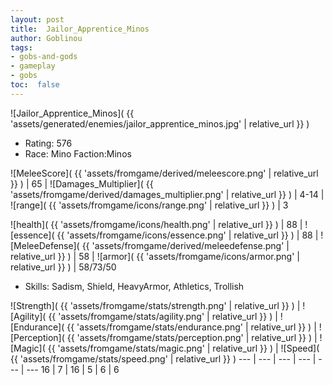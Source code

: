 ```yaml
---
layout: post
title:  Jailor_Apprentice_Minos
author: Goblinou
tags:
- gobs-and-gods
- gameplay
- gobs
toc:  false
---
```


![Jailor_Apprentice_Minos]( {{ 'assets/generated/enemies/jailor_apprentice_minos.jpg' | relative_url }} )
- Rating: 576
- Race: Mino  Faction:Minos

![MeleeScore]( {{ 'assets/fromgame/derived/meleescore.png' | relative_url }} ) | 65 | ![Damages_Multiplier]( {{ 'assets/fromgame/derived/damages_multiplier.png' | relative_url }} ) | 4-14 | ![range]( {{ 'assets/fromgame/icons/range.png' | relative_url }} ) | 3


![health]( {{ 'assets/fromgame/icons/health.png' | relative_url }} ) | 88 | ![essence]( {{ 'assets/fromgame/icons/essence.png' | relative_url }} ) | 88 | ![MeleeDefense]( {{ 'assets/fromgame/derived/meleedefense.png' | relative_url }} ) | 58 | ![armor]( {{ 'assets/fromgame/icons/armor.png' | relative_url }} ) | 58/73/50

* Skills: Sadism, Shield, HeavyArmor, Athletics, Trollish

![Strength]( {{ 'assets/fromgame/stats/strength.png' | relative_url }} ) | ![Agility]( {{ 'assets/fromgame/stats/agility.png' | relative_url }} ) | ![Endurance]( {{ 'assets/fromgame/stats/endurance.png' | relative_url }} ) | ![Perception]( {{ 'assets/fromgame/stats/perception.png' | relative_url }} ) | ![Magic]( {{ 'assets/fromgame/stats/magic.png' | relative_url }} ) | ![Speed]( {{ 'assets/fromgame/stats/speed.png' | relative_url }} )
--- | --- | --- | --- | --- | ---
16 | 7 | 16 | 5 | 6 | 6
